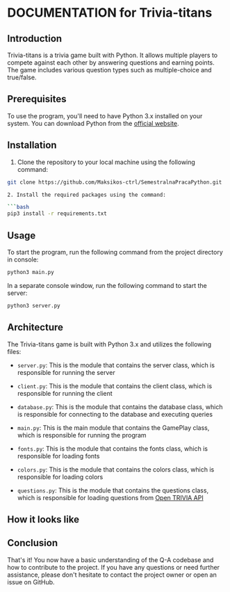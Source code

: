 # DOCUMENTATION for Trivia-titans

## Introduction

Trivia-titans is a trivia game built with Python. It allows multiple players to compete against each other by answering questions and earning points. The game includes various question types such as multiple-choice and true/false.

## Prerequisites

To use the program, you'll need to have Python 3.x installed on your system. You can download Python from the [official website](https://www.python.org/downloads/).

## Installation

1. Clone the repository to your local machine using the following command:

```bash
git clone https://github.com/Maksikos-ctrl/SemestralnaPracaPython.git

2. Install the required packages using the command:

```bash
pip3 install -r requirements.txt
```


## Usage

To start the program, run the following command from the project directory in console:
```bash
python3 main.py
```

In a separate console window, run the following command to start the server:

```bash
python3 server.py
```


## Architecture
The Trivia-titans game is built with Python 3.x and utilizes the following files:

+ `server.py`: This is the module that contains the server class, which is responsible for running the server

+ `client.py`: This is the module that contains the client class, which is responsible for running the client

+ `database.py`: This is the module that contains the database class, which is responsible for connecting to the database and executing queries

+ `main.py`: This is the main module that contains the GamePlay class, which is responsible for running the program
+ `fonts.py`: This is the module that contains the fonts class, which is responsible for loading fonts

+ `colors.py`: This is the module that contains the colors class, which is responsible for loading colors

+ `questions.py`: This is the module that contains the questions class, which is responsible for loading questions from [Open TRIVIA API](https://opentdb.com/)

## How it looks like






## Conclusion
That's it! You now have a basic understanding of the Q-A codebase and how to contribute to the project. If you have any questions or need further assistance, please don't hesitate to contact the project owner or open an issue on GitHub.
